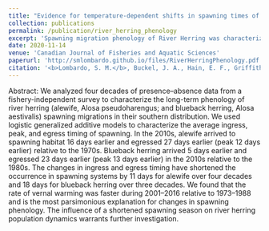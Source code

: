 ```yaml
---
title: "Evidence for temperature-dependent shifts in spawning times of anadromous alewife <i>Alosa pseudoharengus</i> and blueback herring <i>Alosa aestivalis</i>"
collection: publications
permalink: /publication/river_herring_phenology
excerpt: 'Spawning migration phenology of River Herring was characterized from the 1970s through 2010s. The increased rate of warming for river waters during spring upstream migrations has resulted in earlier and condensed time spent on the spawning grounds for both species, with blueback herring being most negatively affected. These anadromous baitfish have been under a harvest moratorium in NC since 2007, and with climatic trends indicating further reduction in spawning duration and production it is unlikely that the fishery will re-open in the future.'
date: 2020-11-14
venue: 'Canadian Journal of Fisheries and Aquatic Sciences'
paperurl: 'http://smlombardo.github.io/files/RiverHerringPhenology.pdf'
citation: '<b>Lombardo, S. M.</b>, Buckel, J. A., Hain, E. F., Griffith, E. H., & White, H. (2020). Evidence for temperature-dependent shifts in spawning times of anadromous alewife (<i>Alosa pseudoharengus</i>) and blueback herring (<i>Alosa aestivalis</i>). <i>Canadian Journal of Fisheries and Aquatic Sciences</i>, 77(4), 741-751.'
---
```


Abstract: We analyzed four decades of presence–absence data from a fishery-independent survey to characterize the long-term
phenology of river herring (alewife, Alosa pseudoharengus; and blueback herring, Alosa aestivalis) spawning migrations in their
southern distribution. We used logistic generalized additive models to characterize the average ingress, peak, and egress timing
of spawning. In the 2010s, alewife arrived to spawning habitat 16 days earlier and egressed 27 days earlier (peak 12 days earlier)
relative to the 1970s. Blueback herring arrived 5 days earlier and egressed 23 days earlier (peak 13 days earlier) in the 2010s
relative to the 1980s. The changes in ingress and egress timing have shortened the occurrence in spawning systems by 11 days for
alewife over four decades and 18 days for blueback herring over three decades. We found that the rate of vernal warming was
faster during 2001–2016 relative to 1973–1988 and is the most parsimonious explanation for changes in spawning phenology. The
influence of a shortened spawning season on river herring population dynamics warrants further investigation.
